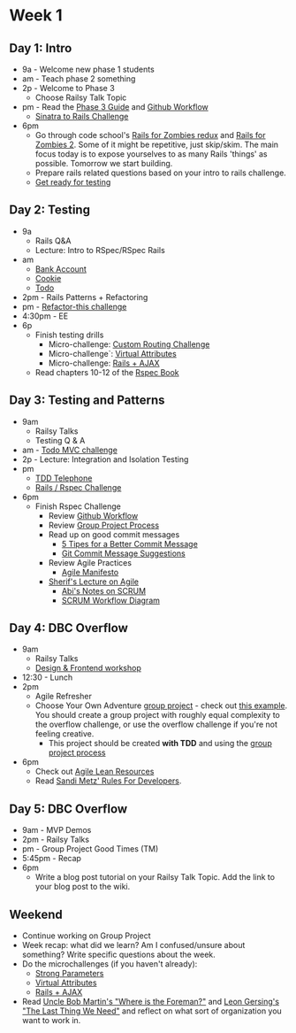 # Week 1

## Day 1: Intro

- 9a - Welcome new phase 1 students
- am - Teach phase 2 something
- 2p - Welcome to Phase 3
	- Choose Railsy Talk Topic
- pm - Read the [Phase 3 Guide](../README) and [Github Workflow](../git-workflow.md)
  - [Sinatra to Rails Challenge](../../../../sinatra-to-rails-pick-1-of-3-challenge)
- 6pm
	- Go through code school's [Rails for Zombies redux](https://www.codeschool.com/courses/rails-for-zombies-redux) and [Rails for Zombies 2](https://www.codeschool.com/courses/rails-for-zombies-2). Some of it might be repetitive, just skip/skim. The main focus today is to expose yourselves to as many Rails 'things' as possible. Tomorrow we start building.
  - Prepare rails related questions based on your intro to rails challenge.
  - [Get ready for testing](./rspec_overview.md)


## Day 2: Testing

- 9a
	- Rails Q&A
  - Lecture: Intro to RSpec/RSpec Rails
- am 
  - [Bank Account](../../../../rspec-drill-bank-account-challenge)
  - [Cookie](../../../../rspec-drill-test-a-cookie-challenge)
  - [Todo](../../../../rspec-drill-simple-todo-challenge)
- 2pm - Rails Patterns + Refactoring
- pm - [Refactor-this challenge](../../../../refactor-this-challenge)
- 4:30pm - EE
- 6p 
  - Finish testing drills
 	- Micro-challenge: [Custom Routing Challenge](./custom_routes.md)
	- Micro-challenge`: [Virtual Attributes](./virtual_attributes_micro_challenge.md)
	- Micro-challenge: [Rails + AJAX](./rails_ajax_micro_challenge.md)
  - Read chapters 10-12 of the [Rspec Book](https://www.dropbox.com/s/7lt81jhiwku612q/Rspec_Book.pdf)


## Day 3: Testing and Patterns

- 9am
	- Railsy Talks
	- Testing Q & A
- am - [Todo MVC challenge](../../../../todomvc-rails-challenge)
- 2p - Lecture: Integration and Isolation Testing
- pm 
  - [TDD Telephone](../../../../tdd-telephone-challenge)
  - [Rails / Rspec Challenge](../../../../rails-with-rspec-challenge)
- 6pm
  - Finish Rspec Challenge
	- Review [Github Workflow](../git-workflow.md)
	- Review [Group Project Process](../group_project_process.md)
	- Read up on good commit messages
		- [5 Tipes for a Better Commit Message](http://robots.thoughtbot.com/5-useful-tips-for-a-better-commit-message)
		- [Git Commit Message Suggestions](http://tbaggery.com/2008/04/19/a-note-about-git-commit-messages.html)
	- Review Agile Practices
		- [Agile Manifesto](http://agilemanifesto.org/)
  	- [Sherif's Lecture on Agile](./agile.md)
 		- [Abi's Notes on SCRUM](./scrum.md)
 		- [SCRUM Workflow Diagram](http://www.softwaysolutions.com/blog/wp-content/uploads/2012/10/scrum_process_big3.jpg)

## Day 4:  DBC Overflow

- 9am
 	- Railsy Talks
 	- [Design & Frontend workshop](./design_workshop.md)
- 12:30 - Lunch
- 2pm
	- Agile Refresher
  - Choose Your Own Adventure [group
project](../group_project_process.md) - check out [this example](../../../../overflow-challenge). You should create a group project with roughly equal complexity to the overflow challenge, or use the overflow challenge if you're not feeling creative.
    - This project should be created **with TDD** and using the [group project
    process](../group_project_process.md)
- 6pm
	- Check out [Agile Lean Resources](./agile_lean_developer.md)
  - Read [Sandi Metz' Rules For Developers](http://robots.thoughtbot.com/sandi-metz-rules-for-developers).


## Day 5: DBC Overflow

- 9am - MVP Demos
- 2pm - Railsy Talks
- pm - Group Project Good Times (TM)
- 5:45pm - Recap
- 6pm
	- Write a blog post tutorial on your Railsy Talk Topic.  Add the link to your blog post to the wiki.

## Weekend
- Continue working on Group Project
- Week recap: what did we learn? Am I confused/unsure about something? Write specific questions about the week.
- Do the microchallenges (if you haven't already):
	- [Strong Parameters](./strong_parameters.md)
	- [Virtual Attributes](./virtual_attributes_micro_challenge.md) 
	- [Rails + AJAX](./rails_ajax_micro_challenge.md)
- Read [Uncle Bob Martin's "Where is the Foreman?"](http://blog.8thlight.com/uncle-bob/2014/02/21/WhereIsTheForeman.html) and [Leon Gersing's "The Last Thing We Need"](http://leongersing.tumblr.com/post/77931655536/the-last-thing-we-need) and reflect on what sort of organization you want to work in.

